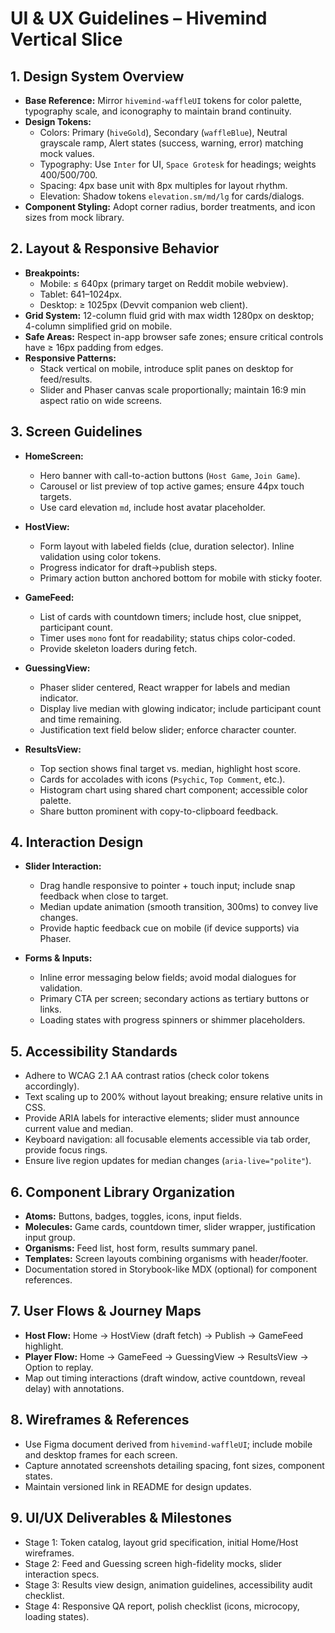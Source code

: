 # UI & UX Guidelines – Hivemind Vertical Slice

## 1. Design System Overview

- **Base Reference:** Mirror `hivemind-waffleUI` tokens for color palette, typography scale, and iconography to maintain brand continuity.
- **Design Tokens:**
  - Colors: Primary (`hiveGold`), Secondary (`waffleBlue`), Neutral grayscale ramp, Alert states (success, warning, error) matching mock values.
  - Typography: Use `Inter` for UI, `Space Grotesk` for headings; weights 400/500/700.
  - Spacing: 4px base unit with 8px multiples for layout rhythm.
  - Elevation: Shadow tokens `elevation.sm/md/lg` for cards/dialogs.
- **Component Styling:** Adopt corner radius, border treatments, and icon sizes from mock library.

## 2. Layout & Responsive Behavior

- **Breakpoints:**
  - Mobile: ≤ 640px (primary target on Reddit mobile webview).
  - Tablet: 641–1024px.
  - Desktop: ≥ 1025px (Devvit companion web client).
- **Grid System:** 12-column fluid grid with max width 1280px on desktop; 4-column simplified grid on mobile.
- **Safe Areas:** Respect in-app browser safe zones; ensure critical controls have ≥ 16px padding from edges.
- **Responsive Patterns:**
  - Stack vertical on mobile, introduce split panes on desktop for feed/results.
  - Slider and Phaser canvas scale proportionally; maintain 16:9 min aspect ratio on wide screens.

## 3. Screen Guidelines

- **HomeScreen:**
  - Hero banner with call-to-action buttons (`Host Game`, `Join Game`).
  - Carousel or list preview of top active games; ensure 44px touch targets.
  - Use card elevation `md`, include host avatar placeholder.

- **HostView:**
  - Form layout with labeled fields (clue, duration selector). Inline validation using color tokens.
  - Progress indicator for draft→publish steps.
  - Primary action button anchored bottom for mobile with sticky footer.

- **GameFeed:**
  - List of cards with countdown timers; include host, clue snippet, participant count.
  - Timer uses `mono` font for readability; status chips color-coded.
  - Provide skeleton loaders during fetch.

- **GuessingView:**
  - Phaser slider centered, React wrapper for labels and median indicator.
  - Display live median with glowing indicator; include participant count and time remaining.
  - Justification text field below slider; enforce character counter.

- **ResultsView:**
  - Top section shows final target vs. median, highlight host score.
  - Cards for accolades with icons (`Psychic`, `Top Comment`, etc.).
  - Histogram chart using shared chart component; accessible color palette.
  - Share button prominent with copy-to-clipboard feedback.

## 4. Interaction Design

- **Slider Interaction:**
  - Drag handle responsive to pointer + touch input; include snap feedback when close to target.
  - Median update animation (smooth transition, 300ms) to convey live changes.
  - Provide haptic feedback cue on mobile (if device supports) via Phaser.

- **Forms & Inputs:**
  - Inline error messaging below fields; avoid modal dialogues for validation.
  - Primary CTA per screen; secondary actions as tertiary buttons or links.
  - Loading states with progress spinners or shimmer placeholders.

## 5. Accessibility Standards

- Adhere to WCAG 2.1 AA contrast ratios (check color tokens accordingly).
- Text scaling up to 200% without layout breaking; ensure relative units in CSS.
- Provide ARIA labels for interactive elements; slider must announce current value and median.
- Keyboard navigation: all focusable elements accessible via tab order, provide focus rings.
- Ensure live region updates for median changes (`aria-live="polite"`).

## 6. Component Library Organization

- **Atoms:** Buttons, badges, toggles, icons, input fields.
- **Molecules:** Game cards, countdown timer, slider wrapper, justification input group.
- **Organisms:** Feed list, host form, results summary panel.
- **Templates:** Screen layouts combining organisms with header/footer.
- Documentation stored in Storybook-like MDX (optional) for component references.

## 7. User Flows & Journey Maps

- **Host Flow:** Home → HostView (draft fetch) → Publish → GameFeed highlight.
- **Player Flow:** Home → GameFeed → GuessingView → ResultsView → Option to replay.
- Map out timing interactions (draft window, active countdown, reveal delay) with annotations.

## 8. Wireframes & References

- Use Figma document derived from `hivemind-waffleUI`; include mobile and desktop frames for each screen.
- Capture annotated screenshots detailing spacing, font sizes, component states.
- Maintain versioned link in README for design updates.

## 9. UI/UX Deliverables & Milestones

- Stage 1: Token catalog, layout grid specification, initial Home/Host wireframes.
- Stage 2: Feed and Guessing screen high-fidelity mocks, slider interaction specs.
- Stage 3: Results view design, animation guidelines, accessibility audit checklist.
- Stage 4: Responsive QA report, polish checklist (icons, microcopy, loading states).


